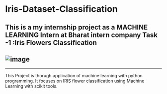 # Iris-Dataset-Classification
This is a my internship project as a MACHINE LEARNING Intern at Bharat intern company Task -1 :Iris Flowers Classification
----------------------------------------------------------------------------------------------------------------------------
![image](https://user-images.githubusercontent.com/102954942/227974102-99e37cbd-9d74-4405-a854-cc62bf399dc5.png)
---------------------------------------------------------------------------------------------------------------------------
---------------------------------------------------------------------------------------------------------------------------
This Project is thorugh application of machine learning with python programming. It focuses on IRIS flower classification 
using Machine Learning with scikit tools.
